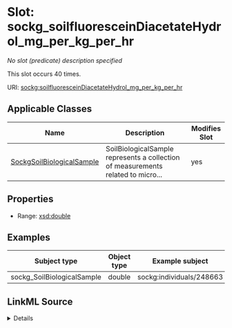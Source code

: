 

# Slot: sockg_soilfluoresceinDiacetateHydrol_mg_per_kg_per_hr


_No slot (predicate) description specified_






This slot occurs 40 times.


URI: [sockg:soilfluoresceinDiacetateHydrol_mg_per_kg_per_hr](https://idir.uta.edu/sockg-ontology/docs/soilfluoresceinDiacetateHydrol_mg_per_kg_per_hr)



<!-- no inheritance hierarchy -->





## Applicable Classes

| Name | Description | Modifies Slot |
| --- | --- | --- |
| [SockgSoilBiologicalSample](../classes/SockgSoilBiologicalSample.md) | SoilBiologicalSample represents a collection of measurements related to micro... |  yes  |







## Properties

* Range: [xsd:double](http://www.w3.org/2001/XMLSchema#double)






## Examples

| Subject type | Object type | Example subject | Example object | Occurrences |
| --- | --- | --- | --- | --- |
| sockg_SoilBiologicalSample | double | sockg:individuals/248663 | 0.1138633 | 40 |




## LinkML Source

<details>

```yaml
name: sockg_soilfluoresceinDiacetateHydrol_mg_per_kg_per_hr
annotations:
  count:
    tag: count
    value: 40
description: No slot (predicate) description specified
examples:
- object:
    example_object: '0.1138633'
    example_object_type: double
    example_predicate: sockg:soilfluoresceinDiacetateHydrol_mg_per_kg_per_hr
    example_subject: sockg:individuals/248663
    example_subject_type: sockg_SoilBiologicalSample
from_schema: soc-kg
rank: 1000
slot_uri: sockg:soilfluoresceinDiacetateHydrol_mg_per_kg_per_hr
alias: sockg_soilfluoresceinDiacetateHydrol_mg_per_kg_per_hr
domain_of:
- sockg_SoilBiologicalSample
range: double

```
</details>